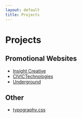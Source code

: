 ```yaml
---
layout: default
title: Projects
---
```


# Projects

## Promotional Websites

* [Insight Creative](http://insightcreative.com)
* [CIVICTechnologies](http://civictechnologies.com)
* [Underground](http://underground-game.github.io)

## Other

* [typography.css](https://github.com/kmcgillivray/typography.css)